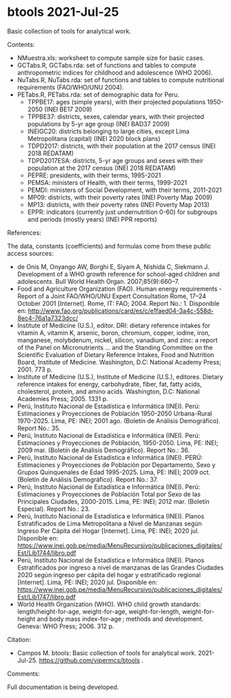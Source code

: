 # btools 2021-Jul-25

Basic collection of tools for analytical work.

Contents:

- NMuestra.xls: worksheet to compute sample size for basic cases.
- GCTabs.R, GCTabs.rda: set of functions and tables to compute anthropometric indices for childhood and adolescence (WHO 2006).
- NuTabs.R, NuTabs.rda: set of functions and tables to compute nutritional requirements (FAO/WHO/UNU 2004).
- PETabs.R, PETabs.rda: set of demographic data for Peru.
  - TPPBE17: ages (simple years), with their projected populations 1950-2050 (INEI BE17 2009)
  - TPPBE37: districts, sexes, calendar years, with their projected populations by 5-yr age group (INEI BAD37 2009)
  - INEIGC20: districts belonging to large cities, except Lima Metropolitana (capital) (INEI 2020 block plans)
  - TDPD2017: districts, with their population at the 2017 census (INEI 2018 REDATAM)
  - TDPD2017ESA: districts, 5-yr age groups and sexes with their population at the 2017 census (INEI 2018 REDATAM)
  - PEPRE: presidents, with their terms, 1995-2021
  - PEMSA: ministers of Health, with their terms, 1999-2021
  - PEMDI: ministers of Social Development, with their terms, 2011-2021
  - MP09: districts, with their poverty rates (INEI Poverty Map 2009)
  - MP13: districts, with their poverty rates (INEI Poverty Map 2013)
  - EPPR: indicators (currently just undernutrition 0-60) for subgroups and periods (mostly years) (INEI PPR reports)

References:

The data, constants (coefficients) and formulas come from these public access sources:

- de Onis M, Onyango AW, Borghi E, Siyam A, Nishida C, Siekmann J. Development of a WHO growth reference for school-aged children and adolescents. Bull World Health Organ. 2007;85(9):660–7. 
- Food and Agriculture Organization (FAO). Human energy requirements - Report of a Joint FAO/WHO/UNU Expert Consultation Rome, 17–24 October 2001 [Internet]. Rome, IT: FAO; 2004. Report No.: 1. Disponible en: http://www.fao.org/publications/card/es/c/e1faed04-3a4c-558d-8ec4-76a1a7323dcc/
- Institute of Medicine (U.S.), editor. DRI: dietary reference intakes for vitamin A, vitamin K, arsenic, boron, chromium, copper, iodine, iron, manganese, molybdenum, nickel, silicon, vanadium, and zinc: a report of the Panel on Micronutrients ... and the Standing Committee on the Scientific Evaluation of Dietary Reference Intakes, Food and Nutrition Board, Institute of Medicine. Washington, D.C: National Academy Press; 2001. 773 p. 
- Institute of Medicine (U.S.), Institute of Medicine (U.S.), editores. Dietary reference intakes for energy, carbohydrate, fiber, fat, fatty acids, cholesterol, protein, and amino acids. Washington, D.C: National Academies Press; 2005. 1331 p. 
- Perú, Instituto Nacional de Estadística e Informática (INEI). Perú: Estimaciones y Proyecciones de Población 1950-2050 Urbana-Rural 1970-2025. Lima, PE: INEI; 2001 ago. (Boletín de Análisis Demográfico). Report No.: 35. 
- Perú, Instituto Nacional de Estadística e Informática (INEI). Perú: Estimaciones y Proyecciones de Población, 1950-2050. Lima, PE: INEI; 2009 mar. (Boletín de Análisis Demográfico). Report No.: 36. 
- Perú, Instituto Nacional de Estadística e Informática (INEI). PERÚ: Estimaciones y Proyecciones de Población por Departamento, Sexo y Grupos Quinquenales de Edad 1995-2025. Lima, PE: INEI; 2009 oct. (Boletín de Análisis Demográfico). Report No.: 37. 
- Perú, Instituto Nacional de Estadística e Informática (INEI). Perú: Estimaciones y Proyecciones de Población Total por Sexo de las Principales Ciudades, 2000-2015. Lima, PE: INEI; 2012 mar. (Boletín Especial). Report No.: 23. 
- Perú, Instituto Nacional de Estadística e Informática (INEI). Planos Estratificados de Lima Metropolitana a Nivel de Manzanas según Ingreso Per Cápita del Hogar [Internet]. Lima, PE: INEI; 2020 jul. Disponible en: https://www.inei.gob.pe/media/MenuRecursivo/publicaciones_digitales/Est/Lib1744/libro.pdf
- Perú, Instituto Nacional de Estadística e Informática (INEI). Planos Estratificados por ingreso a nivel de manzanas de las Grandes Ciudades 2020 según ingreso per cápita del hogar y estratificado regional [Internet]. Lima, PE: INEI; 2020 jul. Disponible en: https://www.inei.gob.pe/media/MenuRecursivo/publicaciones_digitales/Est/Lib1747/libro.pdf
- World Health Organization (WHO). WHO child growth standards: length/height-for-age, weight-for-age, weight-for-length, weight-for-height and body mass index-for-age ; methods and development. Geneva: WHO Press; 2006. 312 p. 

Citation:

- Campos M. btools: Basic collection of tools for analytical work. 2021-Jul-25. https://github.com/vipermcs/btools .

Comments:

Full documentation is being developed.
